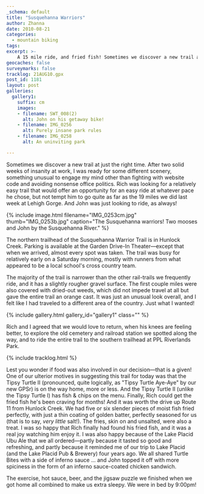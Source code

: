 ```yaml
---
_schema: default
title: "Susquehanna Warriors"
author: Zhanna
date: 2010-08-21
categories:
  - mountain biking
tags:
excerpt: >- 
    A 15 mile ride, and fried fish! Sometimes we discover a new trail at just the right time.  
geocaches: false
surveymarks: false
tracklog: 21AUG10.gpx
post_id: 1181
layout: post
galleries:
  gallery1:
    suffix: cm
    images:
    - filename: SWT_008(2)
      alt: John on his getaway bike!
    - filename: IMG_0256
      alt: Purely insane park rules
    - filename: IMG_0258
      alt: An uninviting park      

---
```


Sometimes we discover a new trail at just the right time.  After two solid weeks of insanity at work, I was ready for some different scenery, something unusual to engage my mind other than fighting with website code and avoiding nonsense office politics.  Rich was looking for a relatively easy trail that would offer an opportunity for an easy ride at whatever pace he chose, but not tempt him to go quite as far as the 19 miles we did last week at Lehigh Gorge.  And John was just looking to ride, as always!

{% include image.html filename="IMG_0253cm.jpg" thumb="IMG_0253b.jpg" caption="The Susquehanna warriors!  Two mooses and John by the Susquehanna River." %}

The northern trailhead of the Susquehanna Warrior Trail is in Hunlock Creek.  Parking is available at the Garden Drive-In Theater—except that when we arrived, almost every spot was taken.  The trail was busy for relatively early on a Saturday morning, mostly with runners from what appeared to be a local school's cross country team.  

The majority of the trail is narrower than the other rail-trails we frequently ride, and it has a slightly rougher gravel surface.  The first couple miles were also covered with dried-out weeds, which did not impede travel at all but gave the entire trail an orange cast.  It was just an unusual look overall, and I felt like I had traveled to a different area of the country.  Just what I wanted!

{% include gallery.html gallery_id="gallery1" class="" %}

Rich and I agreed that we would love to return, when his knees are feeling better, to explore the old cemetery and railroad station we spotted along the way, and to ride the entire trail to the southern trailhead at PPL Riverlands Park.  

{% include tracklog.html %}

Lest you wonder if food was also involved in our decision—that is a given!  One of our ulterior motives in suggesting this trail for today was that the Tipsy Turtle II (pronounced, quite logically, as "Tipsy Turtle Aye-Aye" by our new GPSr) is on the way home, more or less.  And the Tipsy Turtle II (unlike the Tipsy Turtle I) has fish & chips on the menu.  Finally, Rich could get the fried fish he's been craving for months!  And it was worth the drive up Route 11 from Hunlock Creek.  We had five or six slender pieces of moist fish fried perfectly, with just a thin coating of golden batter, perfectly seasoned for us (that is to say, _very little_ salt!).   The fries, skin on and unsalted, were also a treat.  I was so happy that Rich finally had found his fried fish, and it was a real joy watching him enjoy it.  I was also happy because of the Lake Placid Ubu Ale that we all ordered—partly because it tasted so good and refreshing, and partly because it reminded me of our trip to Lake Placid (and the Lake Placid Pub & Brewery) four years ago.  We all shared Turtle Bites with a side of inferno sauce ... and John topped it off with more spiciness in the form of an inferno sauce-coated chicken sandwich.

The exercise, hot sauce, beer, and the jigsaw puzzle we finished when we got home all combined to make us extra sleepy.  We were in bed by 9:00pm!
